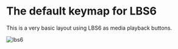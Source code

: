 # The default keymap for LBS6

This is a very basic layout using LBS6 as media playback buttons. 

![lbs6](https://imgur.com/hCDdQIc)